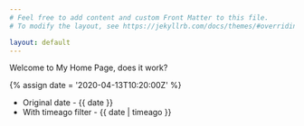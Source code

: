```yaml
---
# Feel free to add content and custom Front Matter to this file.
# To modify the layout, see https://jekyllrb.com/docs/themes/#overriding-theme-defaults

layout: default
---
```

Welcome to My Home Page, does it work?

{% assign date = '2020-04-13T10:20:00Z' %}

- Original date - {{ date }}
- With timeago filter - {{ date | timeago }}
